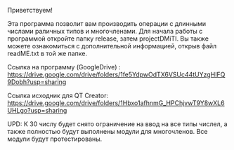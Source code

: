 Приветствуем!

  Эта программа позволит вам производить операции с длинными числами раличных типов и многочленами.  Для начала работы с программой откройте папку release, затем projectDMiTI. Вы также можете ознакомиться с дополнительной информацией, открыв файл readME.txt в той же папке.
  
  Ссылка на программу (GoogleDrive) : https://drive.google.com/drive/folders/1fe5YdpwOdTX6VSUc44tUYzgHIFQ9Dobh?usp=sharing
  
  Ссылка исходник для QT Creator: https://drive.google.com/drive/folders/1Hbxo1afhnmG_HPChjvwT9Y8wXL6UHLgo?usp=sharing
  
  
UPD:
  К 30 числу будет снято ограничение на ввод на все типы числел, а также полностью будут выполнены модули для многочленов. Все модули будут протестированы.
